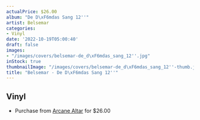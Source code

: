 ```yaml
---
actualPrice: $26.00
album: "De D\xF6mdas Sang 12''"
artist: Belsemar
categories:
- Vinyl
date: '2022-10-19T05:00:40'
draft: false
images:
- "/images/covers/belsemar-de_d\xF6mdas_sang_12''.jpg"
inStock: true
thumbnailImage: "/images/covers/belsemar-de_d\xF6mdas_sang_12''-thumb.jpg"
title: "Belsemar - De D\xF6mdas Sang 12''"
---
```


## Vinyl
* Purchase from [Arcane Altar](https://arcanealtar.bigcartel.com/product/belsemar-de-domdas-sang-12-lp) for $26.00
